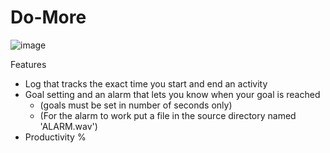 # Do-More
![image](https://user-images.githubusercontent.com/61345653/120076220-16953e00-c0c2-11eb-9944-62e892e4dc27.png)

Features
* Log that tracks the exact time you start and end an activity
* Goal setting and an alarm that lets you know when your goal is reached
    * (goals must be set in number of seconds only)
    * (For the alarm to work put a file in the source directory named 'ALARM.wav')
* Productivity %
